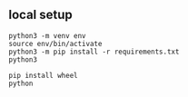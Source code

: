 

## local setup


```
python3 -m venv env
source env/bin/activate
python3 -m pip install -r requirements.txt
python3 
```



```
pip install wheel
python
```

